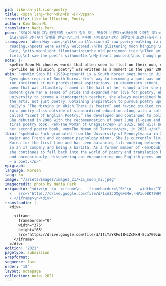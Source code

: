 ```yaml
---
pid: like-an-illusion-poetry
title: <span lang="ko">환영처럼 시가</span>
transtitle: Like An Illusion, Poetry
author: Kim Soon Mi
translator: Nadia Park
poem: "오월이 왔을 때\n환영처럼 \n시가 걸어 오는 모습이 보였다\n시낭송이 이어진 후\n시인들이 환대를 받았다\n창의문 너머에 휘영창 달이
  왔고\n늙은 감나무가 달빛을 받았다\n그때 수수밭 사이로\n시인의 실루엣이 보였다\n시가 올 것 같아\n가슴 두근거렸다"
transpoem: "When May came,\nlike an illusion\nI saw poetry walking to me.\nAfter the
  reading,\npoets were warmly welcomed.\nThe glistening moon hanging \nover Changuimun
  Gate, \nits moonlight illuminating\nthe old persimmon tree.\nThen amid the sorghum
  field,\nI saw the poet’s silhouette.\nMy heart pounded,\nas though poetry had arrived."
note: |-
  <p>Kim Soon Mi chooses words that often seem to float on their own, carrying a great deal of movement and feeling in each word that makes her poetry difficult to translate. This first poem I translated carries a sense of depression and desperation starting from the very first word, <span lang= "ko">과오로</span>. Is it a mistake? An error? A problem? A fault? A regret? I choose the word “mistake” because there can be a certain amount of sadness in this word, but there is nothing that can be done with what has happened in the past. There is only the option of moving forward with whatever is to come. Thus, when describing the actions of the shorebirds, there needed to be a desperation in the simple actions they were performing. As Kim states, her images of shorebirds are those of constant movement and a need to get from one point to the next, and felt this reflected her own life, especially when she most recently had depression. Furthermore, I took liberties in translation by adding more lines than the original, as I wanted to emphasize the desperation the narrator emits throughout the poem.</p>
  <p>“Like an illusion, poetry” was written as a moment in the year 2000 when Kim decided to become a poet. But the word, “illusion” was the most difficult word to translate. The word in English, coincidentally means “welcome” as well as “phantasm/illusion/fantasy.” Kim states that she did not intentionally choose this word, but it ultimately seemed to give readers that potential connection. Yet, when translating the poem, since we do not have a homophone word that holds both definitions, I wanted to focus on making sure the narrator was in a fantasy world, displaced from whatever current location they are in, and instead in a sort of mystical environment, where the moon would glow in vibrant color in an unbelievable size, and poetry would seem to be both present and somehow unattainable at the same time.</p>
abio: "<p>Kim Soon Mi (1959–present) is a South Korean poet born in Uiseong in the
  Gyeongbuk region of South Korea. Kim’s way to becoming a poet was not always at
  the forefront of her professional aspirations. In elementary school, she wrote a
  poem that was ultimately framed in the hall of her school after she graduated. That
  moment gave her a sense of pride and expanded her love for poetry. While she attended
  university to become a kindergarten teacher, she always maintained her love for
  the arts, not just poetry. Obtaining inspiration to pursue poetry upon reading Joongang
  Daily’s “The Morning in Which There is Poetry” and having studied creative writing
  in a poetry class outside of standardized education along with a cultural class
  called “Scent of English Poetry,” she developed and continued to polish her art.
  She debuted in 2006 with the recommendation of poet Jung Il-geun and published her
  first poetry book, <em>The Woman of Chagall</em> in 2015, and will be publishing
  her second poetry book, <em>The Woman of Terrace</em>, in 2021.</p>"
tbio: "<p>Nadia Park graduated from the University of Pennsylvania in 2019 as a communications
  major and French and consumer psychology minor. She is currently living in South
  Korea for the first time and has been balancing life working between global marketing
  in an IT company and being a barista. As a former member of <em>DoubleSpeak</em>,
  she continues to fall back into the world of poetry and translation both consciously
  and unconsciously, discovering and encountering non-English poems and this year
  — a poet.</p>"
epigraph: 
language: Korean
lang: ko
image: "/assets/images/images_21/kim_soon_mi.jpeg"
imagecredit: photo by Nadia Park
origaudio: "<div>\n  \n  <iframe\n    frameborder=\"0\"\n    width=\"375\"\n    height=\"65\"\n
  \   src=\"https://drive.google.com/file/d/1xAIJOXgGKGMel-HVxue8KT9WF8ZQofSP/preview\">\n
  \ </iframe>\n</div>"
translaudio: |-
  <div>

    <iframe
      frameborder="0"
      width="375"
      height="65"
      src="https://drive.google.com/file/d/1fiYaYRFoIEMLZcMxH-Sca7G0zWsOuC2-/preview">
    </iframe>
  </div>
edition: '2021'
pagetype: submission
wrapformat: 
sequence: last
order: '18'
layout: notepage
collection: notes_2021
---
```

